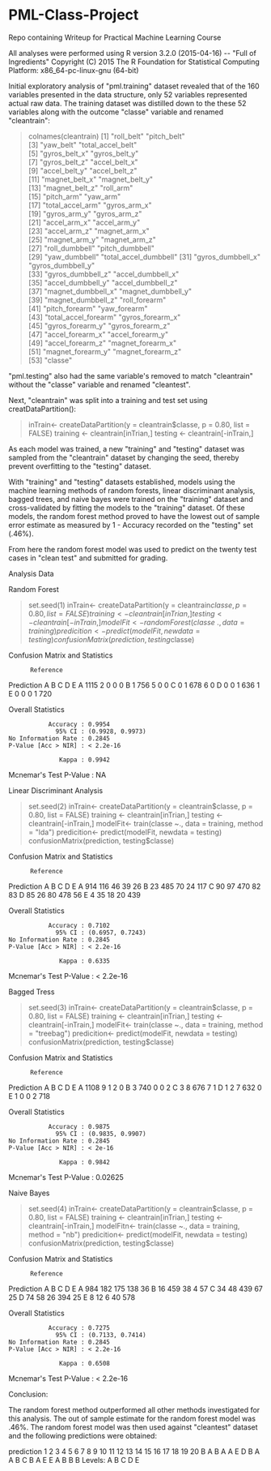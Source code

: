 # PML-Class-Project
Repo containing Writeup for Practical Machine Learning Course

All analyses were performed using R version 3.2.0 (2015-04-16) -- "Full of Ingredients" Copyright (C) 2015 The R Foundation for Statistical Computing
Platform: x86_64-pc-linux-gnu (64-bit)

Initial exploratory analysis of "pml.training" dataset revealed that of the 160 variables presented in  the data structure, only 52 variables represented actual raw data. The training dataset was distilled down to the these 52 variables along with the outcome "classe" variable and renamed "cleantrain":

> colnames(cleantrain)
 [1] "roll_belt"            "pitch_belt"          
 [3] "yaw_belt"             "total_accel_belt"    
 [5] "gyros_belt_x"         "gyros_belt_y"        
 [7] "gyros_belt_z"         "accel_belt_x"        
 [9] "accel_belt_y"         "accel_belt_z"        
[11] "magnet_belt_x"        "magnet_belt_y"       
[13] "magnet_belt_z"        "roll_arm"            
[15] "pitch_arm"            "yaw_arm"             
[17] "total_accel_arm"      "gyros_arm_x"         
[19] "gyros_arm_y"          "gyros_arm_z"         
[21] "accel_arm_x"          "accel_arm_y"         
[23] "accel_arm_z"          "magnet_arm_x"        
[25] "magnet_arm_y"         "magnet_arm_z"        
[27] "roll_dumbbell"        "pitch_dumbbell"      
[29] "yaw_dumbbell"         "total_accel_dumbbell"
[31] "gyros_dumbbell_x"     "gyros_dumbbell_y"    
[33] "gyros_dumbbell_z"     "accel_dumbbell_x"    
[35] "accel_dumbbell_y"     "accel_dumbbell_z"    
[37] "magnet_dumbbell_x"    "magnet_dumbbell_y"   
[39] "magnet_dumbbell_z"    "roll_forearm"        
[41] "pitch_forearm"        "yaw_forearm"         
[43] "total_accel_forearm"  "gyros_forearm_x"     
[45] "gyros_forearm_y"      "gyros_forearm_z"     
[47] "accel_forearm_x"      "accel_forearm_y"     
[49] "accel_forearm_z"      "magnet_forearm_x"    
[51] "magnet_forearm_y"     "magnet_forearm_z"    
[53] "classe" 

"pml.testing" also had the same variable's removed to match "cleantrain" without the "classe" variable and renamed "cleantest".

Next, "cleantrain" was split into a training and test set using creatDataPartition():

> inTrain<- createDataPartition(y = cleantrain$classe, p = 0.80, list = FALSE)
> training <- cleantrain[inTrian,]
> testing <- cleantrain[-inTrain,]

As each model was trained, a new "training" and "testing" dataset was sampled from the "cleantrain" dataset by changing the seed, thereby prevent overfitting to the "testing" dataset.

With "training" and "testing" datasets established, models using the machine learning methods of random forests, linear discriminant analysis, bagged trees, and naive bayes were trained on the "training" dataset and cross-validated by fitting the models to the "training" dataset. Of these models, the random forest method proved to have the lowest out of sample error estimate as measured by 1 - Accuracy recorded on the "testing" set (.46%).

From here the random forest model was used to predict on the twenty test cases in "clean test" and submitted for grading.

Analysis Data

Random Forest
> set.seed(1)
> inTrain<- createDataPartition(y = cleantrain$classe, p = 0.80, list = FALSE)
> training <- cleantrain[inTrian,]
> testing <- cleantrain[-inTrain,]
> modelFit<- randomForest(classe ~., data=training)
> predicition<- predict(modelFit, newdata = testing)
> confusionMatrix(prediction, testing$classe)

Confusion Matrix and Statistics

          Reference
Prediction    A    B    C    D    E
         A 1115    2    0    0    0
         B    1  756    5    0    0
         C    0    1  678    6    0
         D    0    0    1  636    1
         E    0    0    0    1  720

Overall Statistics
                                          
               Accuracy : 0.9954          
                 95% CI : (0.9928, 0.9973)
    No Information Rate : 0.2845          
    P-Value [Acc > NIR] : < 2.2e-16       
                                          
                  Kappa : 0.9942          
 Mcnemar's Test P-Value : NA              

Linear Discriminant Analysis
> set.seed(2) 
> inTrain<- createDataPartition(y = cleantrain$classe, p = 0.80, list = FALSE)
> training <- cleantrain[inTrian,]
> testing <- cleantrain[-inTrain,]
> modelFit<- train(classe ~., data = training, method = "lda")
> predicition<- predict(modelFit, newdata = testing)
> confusionMatrix(prediction, testing$classe)

Confusion Matrix and Statistics

          Reference
Prediction   A   B   C   D   E
         A 914 116  46  39  26
         B  23 485  70  24 117
         C  90  97 470  82  83
         D  85  26  80 478  56
         E   4  35  18  20 439

Overall Statistics
                                          
               Accuracy : 0.7102          
                 95% CI : (0.6957, 0.7243)
    No Information Rate : 0.2845          
    P-Value [Acc > NIR] : < 2.2e-16       
                                          
                  Kappa : 0.6335          
 Mcnemar's Test P-Value : < 2.2e-16       


Bagged Tress
> set.seed(3)
> inTrain<- createDataPartition(y = cleantrain$classe, p = 0.80, list = FALSE)
> training <- cleantrain[inTrian,]
> testing <- cleantrain[-inTrain,]
> modelFit<- train(classe ~., data = training, method = "treebag")
> predicition<- predict(modelFit, newdata = testing)
> confusionMatrix(prediction, testing$classe)

Confusion Matrix and Statistics

          Reference
Prediction    A    B    C    D    E
         A 1108    9    1    2    0
         B    3  740    0    0    2
         C    3    8  676    7    1
         D    1    2    7  632    0
         E    1    0    0    2  718

Overall Statistics
                                          
               Accuracy : 0.9875          
                 95% CI : (0.9835, 0.9907)
    No Information Rate : 0.2845          
    P-Value [Acc > NIR] : < 2e-16         
                                          
                  Kappa : 0.9842          
 Mcnemar's Test P-Value : 0.02625         


Naive Bayes
> set.seed(4)
> inTrain<- createDataPartition(y = cleantrain$classe, p = 0.80, list = FALSE)
> training <- cleantrain[inTrian,]
> testing <- cleantrain[-inTrain,]
> modelFitn<- train(classe ~., data = training, method = "nb")
> predicition<- predict(modelFit, newdata = testing)
> confusionMatrix(prediction, testing$classe)

Confusion Matrix and Statistics

          Reference
Prediction   A   B   C   D   E
         A 984 182 175 138  36
         B  16 459  38   4  57
         C  34  48 439  67  25
         D  74  58  26 394  25
         E   8  12   6  40 578

Overall Statistics
                                          
               Accuracy : 0.7275          
                 95% CI : (0.7133, 0.7414)
    No Information Rate : 0.2845          
    P-Value [Acc > NIR] : < 2.2e-16       
                                          
                  Kappa : 0.6508          
 Mcnemar's Test P-Value : < 2.2e-16       


Conclusion:

   The random forest method outperformed all other methods investigated for this analysis. The out of sample estimate for the random forest model was .46%. The random forest model was then used against "cleantest" dataset and the following predictions were obtained:
   
prediction
 1  2  3  4  5  6  7  8  9 10 11 12 13 14 15 16 17 18 19 20 
 B  A  B  A  A  E  D  B  A  A  B  C  B  A  E  E  A  B  B  B 
Levels: A B C D E 
